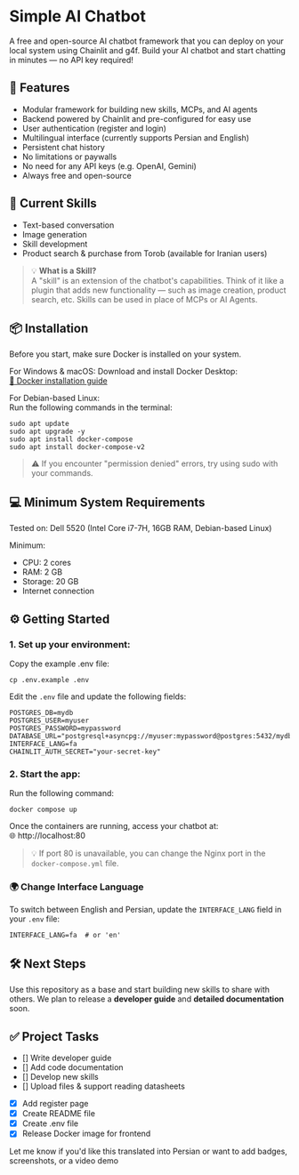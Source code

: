 # Simple AI Chatbot
A free and open-source AI chatbot framework that you can deploy on your local system using Chainlit and g4f.
Build your AI chatbot and start chatting in minutes — no API key required!

## 🚀 Features
- Modular framework for building new skills, MCPs, and AI agents
- Backend powered by Chainlit and pre-configured for easy use
- User authentication (register and login)
- Multilingual interface (currently supports Persian and English)
- Persistent chat history
- No limitations or paywalls
- No need for any API keys (e.g. OpenAI, Gemini)
- Always free and open-source

## 🧠 Current Skills
 - Text-based conversation
 - Image generation
 - Skill development
 - Product search & purchase from Torob (available for Iranian users)

>💡 **What is a Skill?** <br>
A "skill" is an extension of the chatbot's capabilities. Think of it like a plugin that adds new functionality — such as image creation, product search, etc. Skills can be used in place of MCPs or AI Agents.

## 📦 Installation
Before you start, make sure Docker is installed on your system.

For Windows & macOS:
Download and install Docker Desktop:<br>
[🔗 Docker installation guide](https://docs.docker.com/engine/install/)

For Debian-based Linux:<br>
Run the following commands in the terminal:
```
sudo apt update
sudo apt upgrade -y
sudo apt install docker-compose
sudo apt install docker-compose-v2
```
>⚠️ If you encounter "permission denied" errors, try using sudo with your commands.

## 💻 Minimum System Requirements
Tested on: Dell 5520 (Intel Core i7-7H, 16GB RAM, Debian-based Linux)

Minimum:
- CPU: 2 cores
- RAM: 2 GB
- Storage: 20 GB
- Internet connection

## ⚙️ Getting Started
### 1. Set up your environment:
Copy the example .env file:

```
cp .env.example .env
```
Edit the `.env` file and update the following fields:

```
POSTGRES_DB=mydb
POSTGRES_USER=myuser
POSTGRES_PASSWORD=mypassword
DATABASE_URL="postgresql+asyncpg://myuser:mypassword@postgres:5432/mydb"
INTERFACE_LANG=fa
CHAINLIT_AUTH_SECRET="your-secret-key"
```
### 2. Start the app:
Run the following command:

```
docker compose up
```
Once the containers are running, access your chatbot at:<br>
🌐 http://localhost:80

> 💡 If port 80 is unavailable, you can change the Nginx port in the `docker-compose.yml` file.

### 🌍 Change Interface Language
To switch between English and Persian, update the `INTERFACE_LANG` field in your `.env` file:

```
INTERFACE_LANG=fa  # or 'en'
```
## 🛠️ Next Steps
Use this repository as a base and start building new skills to share with others.
We plan to release a **developer guide** and **detailed documentation** soon.

## ✅ Project Tasks
 - [] Write developer guide
 - [] Add code documentation
 - [] Develop new skills
 - [] Upload files & support reading datasheets
 - [x] Add register page
 - [x] Create README file
 - [x] Create .env file
 - [x] Release Docker image for frontend

Let me know if you'd like this translated into Persian or want to add badges, screenshots, or a video demo